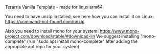 Terarria Vanilla Template - made for linux arm64

You need to have unzip installed, see here how you can install it on Linux: https://command-not-found.com/unzip

Also you need to install mono for your system: https://www.mono-project.com/download/stable/#download-lin
We suggest installing "mono-complete" (run "sudo apt install mono-complete" after adding the appropiate apt repo for your system)
